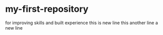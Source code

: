 # my-first-repository
for improving skills and built experience
this is new line
this another line
a new line
